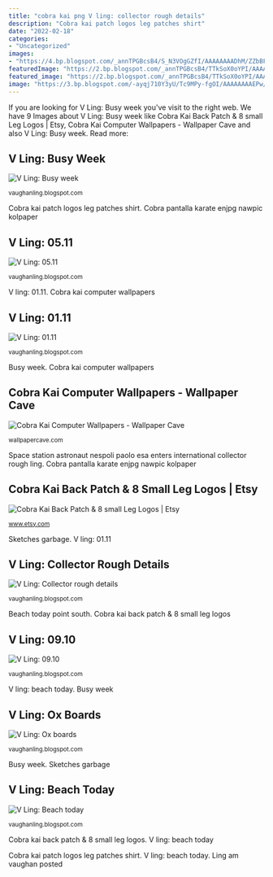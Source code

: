 ```yaml
---
title: "cobra kai png V ling: collector rough details"
description: "Cobra kai patch logos leg patches shirt"
date: "2022-02-18"
categories:
- "Uncategorized"
images:
- "https://4.bp.blogspot.com/_annTPGBcsB4/S_N3VOgGZfI/AAAAAAAADhM/ZZbBFY6kMes/s1600/IMGP1290.JPG"
featuredImage: "https://2.bp.blogspot.com/_annTPGBcsB4/TTkSoX0oYPI/AAAAAAAAELc/HQADxb3rroc/s1600/IMGP7305.JPG"
featured_image: "https://2.bp.blogspot.com/_annTPGBcsB4/TTkSoX0oYPI/AAAAAAAAELc/HQADxb3rroc/s1600/IMGP7305.JPG"
image: "https://3.bp.blogspot.com/-ayqj710Y3yU/Tc9MPy-fgOI/AAAAAAAAEPw/3ZFXp82J2dE/s1600/dusty-z.jpg"
---
```


If you are looking for V Ling: Busy week you've visit to the right web. We have 9 Images about V Ling: Busy week like Cobra Kai Back Patch &amp; 8 small Leg Logos | Etsy, Cobra Kai Computer Wallpapers - Wallpaper Cave and also V Ling: Busy week. Read more:

## V Ling: Busy Week

![V Ling: Busy week](http://3.bp.blogspot.com/-YywNzsWYXrI/TlXWyTxeCqI/AAAAAAAAEW8/rKjEJjboZ08/s640/comicon+5.JPG "V ling: 01.11")

<small>vaughanling.blogspot.com</small>

Cobra kai patch logos leg patches shirt. Cobra pantalla karate enjpg nawpic kolpaper

## V Ling: 05.11

![V Ling: 05.11](https://3.bp.blogspot.com/-ayqj710Y3yU/Tc9MPy-fgOI/AAAAAAAAEPw/3ZFXp82J2dE/s1600/dusty-z.jpg "Cobra kai patch logos leg patches shirt")

<small>vaughanling.blogspot.com</small>

V ling: 01.11. Cobra kai computer wallpapers

## V Ling: 01.11

![V Ling: 01.11](https://2.bp.blogspot.com/_annTPGBcsB4/TTkSoX0oYPI/AAAAAAAAELc/HQADxb3rroc/s1600/IMGP7305.JPG "V ling: 05.11")

<small>vaughanling.blogspot.com</small>

Busy week. Cobra kai computer wallpapers

## Cobra Kai Computer Wallpapers - Wallpaper Cave

![Cobra Kai Computer Wallpapers - Wallpaper Cave](https://wallpapercave.com/wp/wp7569893.jpg "Busy week")

<small>wallpapercave.com</small>

Space station astronaut nespoli paolo esa enters international collector rough ling. Cobra pantalla karate enjpg nawpic kolpaper

## Cobra Kai Back Patch &amp; 8 Small Leg Logos | Etsy

![Cobra Kai Back Patch &amp; 8 small Leg Logos | Etsy](https://i.etsystatic.com/7573568/r/il/be2f94/1957180816/il_794xN.1957180816_osyc.jpg "Cobra kai back patch &amp; 8 small leg logos")

<small>www.etsy.com</small>

Sketches garbage. V ling: 01.11

## V Ling: Collector Rough Details

![V Ling: Collector rough details](http://1.bp.blogspot.com/_annTPGBcsB4/TN0Sv0eoV2I/AAAAAAAAEGA/mDQSG-qX4ek/s1600/610x.jpg "Beach today point south")

<small>vaughanling.blogspot.com</small>

Beach today point south. Cobra kai back patch &amp; 8 small leg logos

## V Ling: 09.10

![V Ling: 09.10](http://4.bp.blogspot.com/_annTPGBcsB4/TKFpCrAZItI/AAAAAAAAEBg/0iIIK9VkihI/s1600/sketches+1.jpg "Busy week")

<small>vaughanling.blogspot.com</small>

V ling: beach today. Busy week

## V Ling: Ox Boards

![V Ling: Ox boards](http://3.bp.blogspot.com/_annTPGBcsB4/SfAUpLDwQPI/AAAAAAAABwk/XrRaywOFoAU/w1200-h630-p-k-no-nu/oxboardinspirationsmall.jpg "Cobra kai computer wallpapers")

<small>vaughanling.blogspot.com</small>

Busy week. Sketches garbage

## V Ling: Beach Today

![V Ling: Beach today](https://4.bp.blogspot.com/_annTPGBcsB4/S_N3VOgGZfI/AAAAAAAADhM/ZZbBFY6kMes/s1600/IMGP1290.JPG "Cobra pantalla karate enjpg nawpic kolpaper")

<small>vaughanling.blogspot.com</small>

Cobra kai back patch &amp; 8 small leg logos. V ling: beach today

Cobra kai patch logos leg patches shirt. V ling: beach today. Ling am vaughan posted
